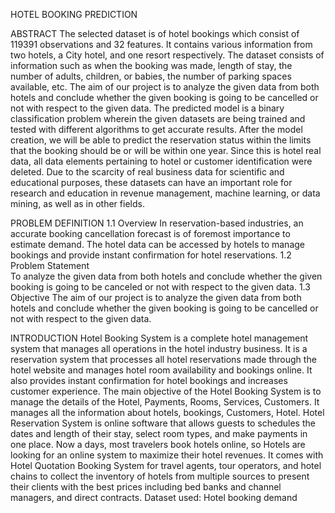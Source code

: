 HOTEL BOOKING PREDICTION

ABSTRACT
The selected dataset is of hotel bookings which consist of 119391 observations and 32 features. It contains various information from two hotels, a City hotel, and one resort respectively. The dataset consists of information such as when the booking was made, length of stay, the number of adults, children, or babies, the number of parking spaces available, etc. The aim of our project is to analyze the given data from both hotels and conclude whether the given booking is going to be cancelled or not with respect to the given data. The predicted model is a binary classification problem wherein the given datasets are being trained and tested with different algorithms to get accurate results. After the model creation, we will be able to predict the reservation status within the limits that the booking should be or will be within one year. Since this is hotel real data, all data elements pertaining to hotel or customer identification were deleted. Due to the scarcity of real business data for scientific and educational purposes, these datasets can have an important role for research and education in revenue management, machine learning, or data mining, as well as in other fields.

PROBLEM DEFINITION
1.1 Overview 
In reservation-based industries, an accurate booking cancellation forecast is of foremost importance to estimate demand. The hotel data can be accessed by hotels to manage bookings and provide instant confirmation for hotel reservations. 
1.2 Problem Statement                                                                                                                                        
To analyze the given data from both hotels and conclude whether the given booking is going to be canceled or not with respect to the given data.
1.3 Objective
The aim of our project is to analyze the given data from both hotels and conclude whether the given booking is going to be cancelled or not with respect to the given data. 

INTRODUCTION
Hotel Booking System is a complete hotel management system that manages all operations in the hotel industry business. It is a reservation system that processes all hotel reservations made through the hotel website and manages hotel room availability and bookings online. It also provides instant confirmation for hotel bookings and increases customer experience. The main objective of the Hotel Booking System is to manage the details of the Hotel, Payments, Rooms, Services, Customers. It manages all the information about hotels, bookings, Customers, Hotel. Hotel Reservation System is online software that allows guests to schedules the dates and length of their stay, select room types, and make payments in one place. Now a days, most travelers book hotels online, so Hotels are looking for an online system to maximize their hotel revenues. It comes with Hotel Quotation Booking System for travel agents, tour operators, and hotel chains to collect the inventory of hotels from multiple sources to present their clients with the best prices including bed banks and channel managers, and direct contracts.
Dataset used: Hotel booking demand




 
